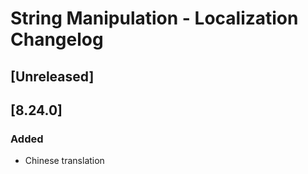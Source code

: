 <!-- Keep a Changelog guide -> https://keepachangelog.com -->

# String Manipulation - Localization Changelog

## [Unreleased]

## [8.24.0]
### Added
- Chinese translation

